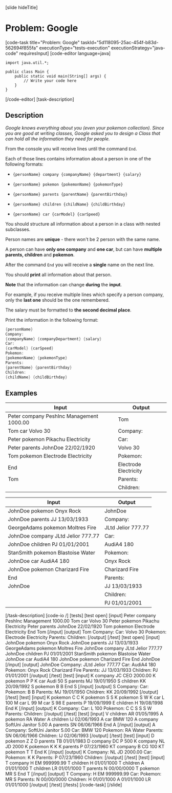 [slide hideTitle]
# Problem: Google
[code-task title="Problem: Google" taskId="5d118095-25ac-454f-b83d-562694f855fa" executionType="tests-execution" executionStrategy="java-code" requiresInput]
[code-editor language=java]
```
import java.util.*;

public class Main {
    public static void main(String[] args) {
        // Write your code here
    }
}
```
[/code-editor]
[task-description]
## Description
*Google knows everything about you (even your pokemon collection). Since you are good at writing classes, Google asked you to design a Class that can hold all the information they need for people.*

From the console you will receive lines until the command `End`.

Each of those lines contains information about a person in one of the following formats:

- `{personName} company {companyName} {department} {salary}`

- `{personName} pokemon {pokemonName} {pokemonType}`

- `{personName} parents {parentName} {parentBirthday}`

- `{personName} children {childName} {childBirthday}`

- `{personName} car {carModel} {carSpeed}`

You should structure all information about a person in a class with nested subclasses. 

Person names are **unique** - there won't be 2 person with the same name.

A person can have **only one company** and **one car**, but can have **multiple parents, children** and **pokemon**. 

After the command `End` you will receive a **single** name on the next line.

You should **print** all information about that person. 

**Note** that the information can change **during** the **input**.

For example, if you receive multiple lines which specify a person company, only the **last one** should be the one remembered. 

The salary must be formatted to **the second decimal place**.

Print the information in the following format:

```java
{personName}
Company:
{companyName} {companyDepartment} {salary}
Car:
{carModel} {carSpeed}
Pokemon:
{pokemonName} {pokemonType}
Parents:
{parentName} {parentBirthday}
Children:
{childName} {childBirthday}
```

## Examples
| **Input** | **Output** |
| --- | --- |
| Peter company PeshInc Management 1000.00 | Tom |
| Tom car Volvo 30 | Company: |
| Peter pokemon Pikachu Electricity | Car: |
| Peter parents JohnDoe 22/02/1920 | Volvo 30 |
| Tom pokemon Electrode Electricity | Pokemon: |
| End | Electrode Electricity |
| Tom | Parents: |
|  | Children: |


| **Input** | **Output** |
| --- | --- |
| JohnDoe pokemon Onyx Rock | JohnDoe |
| JohnDoe parents JJ 13/03/1933 | Company: |
| GeorgeAdams pokemon Moltres Fire | JLtd Jelior 777.77 |
| JohnDoe company JLtd Jelior 777.77 | Car: |
| JohnDoe children PJ 01/01/2001 | AudiA4 180 |
| StanSmith pokemon Blastoise Water | Pokemon: |
| JohnDoe car AudiA4 180 | Onyx Rock |
| JohnDoe pokemon Charizard Fire | Charizard Fire |
| End | Parents: |
| JohnDoe | JJ 13/03/1933 |
|  | Children: |
|  | PJ 01/01/2001 |

[/task-description]
[code-io /]
[tests]
[test open]
[input]
Peter company PeshInc Management 1000.00
Tom car Volvo 30
Peter pokemon Pikachu Electricity
Peter parents JohnDoe 22/02/1920
Tom pokemon Electrode Electricity
End
Tom
[/input]
[output]
Tom
Company:
Car:
Volvo 30
Pokemon:
Electrode Electricity
Parents:
Children:
[/output]
[/test]
[test open]
[input]
JohnDoe pokemon Onyx Rock
JohnDoe parents JJ 13/03/1933
GeorgeAdams pokemon Moltres Fire
JohnDoe company JLtd Jelior 777.77
JohnDoe children PJ 01/01/2001
StanSmith pokemon Blastoise Water
JohnDoe car AudiA4 180
JohnDoe pokemon Charizard Fire
End
JohnDoe
[/input]
[output]
JohnDoe
Company:
JLtd Jelior 777.77
Car:
AudiA4 180
Pokemon:
Onyx Rock
Charizard Fire
Parents:
JJ 13/03/1933
Children:
PJ 01/01/2001
[/output]
[/test]
[test]
[input]
K company JC CEO 2000.00
K pokemon P P
K car Audi 50
S parents MJ 19/01/1950
S children KK 20/09/1992
S pokemon B B
End
S
[/input]
[output]
S
Company:
Car:
Pokemon:
B B
Parents:
MJ 19/01/1950
Children:
KK 20/09/1992
[/output]
[/test]
[test]
[input]
K pokemon C C
K pokemon S S
K pokemon S W
K car L 100
M car L 99
M car S 98
E parents P 19/09/1999
E children H 19/08/1998
End
K
[/input]
[output]
K
Company:
Car:
L 100
Pokemon:
C C
S S
S W
Parents:
Children:
[/output]
[/test]
[test]
[input]
V children AR 01/05/1995
A pokemon RA Water
A children IJ 02/06/1993
A car BMW 120
A company SoftUni Janitor 5.00
A parents SN 06/06/1966
End
A
[/input]
[output]
A
Company:
SoftUni Janitor 5.00
Car:
BMW 120
Pokemon:
RA Water
Parents:
SN 06/06/1966
Children:
IJ 02/06/1993
[/output]
[/test]
[test]
[input]
D pokemon Z Z
D parents TB 01/01/1983
D company DC P 500
K company NL JD 2000
K pokemon K K
K parents P 07/23/1960
KT company B CG 100
KT pokemon T T
End
K
[/input]
[output]
K
Company:
NL JD 2000.00
Car:
Pokemon:
K K
Parents:
P 07/23/1960
Children:
[/output]
[/test]
[test]
[input]
T company H EM 999999.99
T children H 01/01/1000
T children A 01/01/1000
T children LR 01/01/1000
T parents N 00/00/0000
T pokemon MR S
End
T
[/input]
[output]
T
Company:
H EM 999999.99
Car:
Pokemon:
MR S
Parents:
N 00/00/0000
Children:
H 01/01/1000
A 01/01/1000
LR 01/01/1000
[/output]
[/test]
[/tests]
[/code-task]
[/slide]